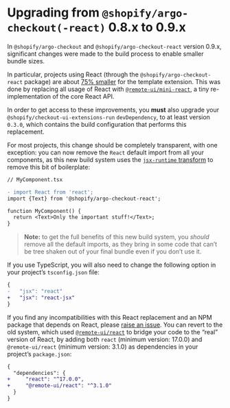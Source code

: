 # Upgrading from `@shopify/argo-checkout(-react)` 0.8.x to 0.9.x

In `@shopify/argo-checkout` and `@shopify/argo-checkout-react` version 0.9.x, significant changes were made to the build process to enable smaller bundle sizes.

In particular, projects using React (through the `@shopify/argo-checkout-react` package) are about [75% smaller](https://github.com/Shopify/argo-checkout/pull/63) for the template extension. This was done by replacing all usage of React with [`@remote-ui/mini-react`](https://github.com/Shopify/remote-ui/tree/main/packages/mini-react), a tiny re-implementation of the core React API.

In order to get access to these improvements, you **must** also upgrade your `@shopify/checkout-ui-extensions-run` `devDependency`, to at least version `0.3.0`, which contains the build configuration that performs this replacement.

For most projects, this change should be completely transparent, with one exception: you can now remove the `React` default import from all your components, as this new build system uses the [`jsx-runtime` transform](https://reactjs.org/blog/2020/09/22/introducing-the-new-jsx-transform.html) to remove this bit of boilerplate:

```diff
// MyComponent.tsx

- import React from 'react';
import {Text} from '@shopify/argo-checkout-react';

function MyComponent() {
  return <Text>Only the important stuff!</Text>;
}
```

> **Note:** to get the full benefits of this new build system, you _should_ remove all the default imports, as they bring in some code that can’t be tree shaken out of your final bundle even if you don’t use it.

If you use TypeScript, you will also need to change the following option in your project’s `tsconfig.json` file:

```diff
{
-   "jsx": "react"
+   "jsx": "react-jsx"
}
```

If you find any incompatibilities with this React replacement and an NPM package that depends on React, please [raise an issue](https://github.com/Shopify/argo-checkout/issues/new). You can revert to the old system, which used [`@remote-ui/react`](https://github.com/Shopify/remote-ui/tree/main/packages/react) to bridge your code to the “real” version of React, by adding both `react` (minimum version: 17.0.0) and `@remote-ui/react` (minimum version: 3.1.0) as dependencies in your project’s `package.json`:

```diff
{
  "dependencies": {
+     "react": "^17.0.0",
+     "@remote-ui/react": "^3.1.0"
  }
}
```
